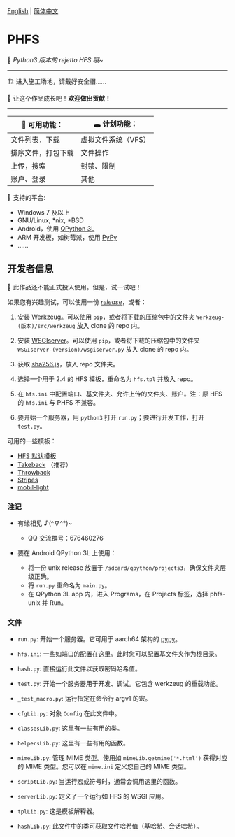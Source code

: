 [English](./README.md) | [简体中文](./README-zh-CN.md)

# PHFS
💫 *Python3 版本的 rejetto HFS 哦~*

----
🏗 进入施工场地，请戴好安全帽……

🎉 让这个作品成长吧！**欢迎做出贡献！**

----

| 👏 可用功能： | 🕳 计划功能： |
| ---- | ---- |
| 文件列表，下载 | 虚拟文件系统（VFS） |
| 排序文件，打包下载 | 文件操作 |
| 上传，搜索 | 封禁、限制 |
| 账户、登录 | 其他 |


🍉 支持的平台:

- Windows 7 及以上
- GNU/Linux, *nix, *BSD
- Android，使用 [QPython 3L](https://www.qpython.org/)
- ARM 开发板，如树莓派，使用 [PyPy](https://www.pypy.org/)
- ……

## 开发者信息

👀 此作品还不能正式投入使用。但是，试一试吧！

如果您有兴趣测试，可以使用一份 *[release](https://github.com/NaitLee/PHFS/releases)*，或者：

1. 安装 [Werkzeug](https://pypi.org/project/Werkzeug/#files)。可以使用 `pip`，或者将下载的压缩包中的文件夹 `Werkzeug-(版本)/src/werkzeug` 放入 clone 的 repo 内。

2. 安装 [WSGIserver](https://pypi.org/project/WSGIserver/#files)。可以使用 `pip`，或者将下载的压缩包中的文件夹 `WSGIserver-(version)/wsgiserver.py` 放入 clone 的 repo 内。

3. 获取 [sha256.js](https://github.com/AndersLindman/SHA256)，放入 repo 文件夹。

4. 选择一个用于 2.4 的 HFS 模板，重命名为 `hfs.tpl` 并放入 repo。

5. 在 `hfs.ini` 中配置端口、基文件夹、允许上传的文件夹、账户。注：原 HFS 的 `hfs.ini` 与 PHFS 不兼容。

6. 要开始一个服务器，用 `python3` 打开 `run.py`；要进行开发工作，打开 `test.py`。

可用的一些模板：

- [HFS 默认模板](https://github.com/rejetto/hfs2/raw/master/default.tpl)
- [Takeback](https://github.com/NaitLee/Takeback-HFS-Template/releases/latest) （推荐）
- [Throwback](http://rejetto.com/forum/index.php?topic=12055.0)
- [Stripes](http://rejetto.com/forum/index.php?topic=13415.0)
- [mobil-light](http://rejetto.com/forum/index.php?topic=11754.msg1066583#msg1066583)

### 注记

- 有缘相见 ♪(^∇^*)~
  - QQ 交流群号：676460276

- 要在 Android QPython 3L 上使用：
  - 将一份 unix release 放置于 `/sdcard/qpython/projects3`，确保文件夹层级正确。
  - 将 `run.py` 重命名为 `main.py`。
  - 在 QPython 3L app 内，进入 Programs，在 Projects 标签，选择 phfs-unix 并 Run。

### 文件

- `run.py`: 开始一个服务器。它可用于 aarch64 架构的 [pypy](https://www.pypy.org/)。
- `hfs.ini`: 一些如端口的配置在这里。此时您可以配置基文件夹作为根目录。
- `hash.py`: 直接运行此文件以获取密码哈希值。

- `test.py`: 开始一个服务器用于开发、调试。它包含 werkzeug 的重载功能。
- `_test_macro.py`: 运行指定在命令行 argv1 的宏。

- `cfgLib.py`: 对象 `Config` 在此文件中。
- `classesLib.py`: 这里有一些有用的类。
- `helpersLib.py`: 这里有一些有用的函数。
- `mimeLib.py`: 管理 MIME 类型。使用如 `mimeLib.getmime('*.html')` 获得对应的 MIME 类型。您可以在 `mime.ini` 定义您自己的 MIME 类型。
- `scriptLib.py`: 当运行宏或符号时，通常会调用这里的函数。
- `serverLib.py`: 定义了一个运行如 HFS 的 WSGI 应用。
- `tplLib.py`: 这是模板解释器。
- `hashLib.py`: 此文件中的类可获取文件哈希值（基哈希、会话哈希）。
